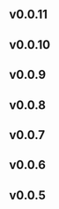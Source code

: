 v0.0.11
---

 
v0.0.10
---

 
v0.0.9
---

 
v0.0.8
---

 
v0.0.7
---

 
v0.0.6
---

 
v0.0.5
---

 
